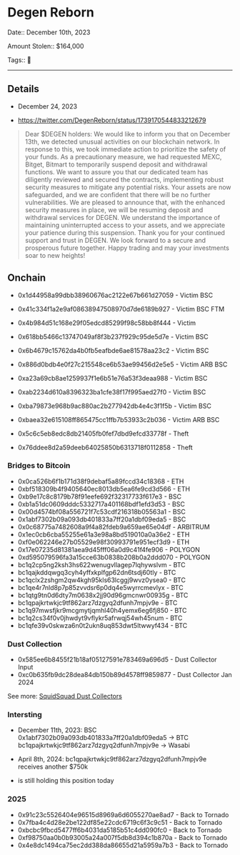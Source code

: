 # Degen Reborn

Date:: December 10th, 2023

Amount Stolen:: $164,000

Tags:: 🔑

---


## Details

- December 24, 2023

- https://twitter.com/DegenReborn/status/1739170544833212679

> Dear $DEGEN holders:
> We would like to inform you that on December 13th, we detected unusual activities on our blockchain network. In response to this, we took immediate action to prioritize the safety of your funds.
> As a precautionary measure, we had requested MEXC, Bitget, Bitmart to temporarily suspend deposit and withdrawal functions.
> We want to assure you that our dedicated team has diligently reviewed and secured the contracts, implementing robust security measures to mitigate any potential risks. Your assets are now safeguarded, and we are confident that there will be no further vulnerabilities.
> We are pleased to announce that, with the enhanced security measures in place, we will be resuming deposit and withdrawal services for DEGEN. We understand the importance of maintaining uninterrupted access to your assets, and we appreciate your patience during this suspension.
> Thank you for your continued support and trust in DEGEN. We look forward to a secure and prosperous future together. Happy trading and may your investments soar to new heights!



## Onchain


- 0x1d44958a99dbb38960676ac2122e67b661d27059 - Victim BSC
- 0x41c334f1a2e9af08638947508970d7de6189b927 - Victim BSC FTM
- 0x4b984d51c168e29f05edcd85299f98c58bb8f444 - Victim
- 0x618bb5466c13747049af8f3b237f929c95de5d7e - Victim BSC
- 0x6b4679c15762da4b0fb5eafbde6ae81578aa23c2 - Victim BSC
- 0x886d0bdb4e0f27c215548ce6b53ae99456d2e5e5 - Victim ARB BSC
- 0xa23a69cb8ae1259937f1e6b51e76a53f3deaa988 - Victim BSC
- 0xab2234d610a8396323ba1cfe38f17f995aed27f0 - Victim BSC
- 0xba79873e968b9ac880ac2b277942db4e4c3f1f5b - Victim BSC
- 0xbaea32e615108ff865475cc1ffb7b53933c2b036 - Victim ARB BSC


- 0x5c6c5eb8edc8db21405fb0fef7dbd9efcd33778f - Theft
- 0x76ddee8d2a59deeb64025850b6313718f0112858 - Theft


### Bridges to Bitcoin

- 0x0ca526b6f1b171d38f9debaf5a89fccd34c18368 - ETH
- 0xbf518309b4f9405640ec8013db5ea6fe9cd3d566 - ETH
- 0xb9e17c8c8179b78f91eefe692f32317733f617e3 - BSC
- 0xb1a51dc0609dddc5332717a401168bdf1efd3d53 - BSC
- 0x00d4574bf08a556721f7c53cdf216318b05563a1 - BSC
- 0x1abf7302b09a093db401833a7ff20a1dbf09eda5 - BSC
- 0x0c68775a7482608a9f4a82fdeb9a659ae65e04df - ARBITRUM
- 0x1ec0cb6cba55255e61a3e98a8bd519010a0a36e2 - ETH
- 0xf0e062246e27b05529e98f30993791e951ecf3d9 - ETH
- 0x17e07235d81381aea9d45fff06a0d9c41f4fe906 - POLYGON
- 0xd595079596fa3a15cce63b0838b208b0a2ddd070 - POLYGON
- bc1q2cp5ng2ksh3hs622wenugvllagep7lqhywslvm - BTC
- bc1qajkddqwgq3cyh4yffxkplfgp62dn6tsdj60tly - BTC
- bc1qclx2zshgm2qw4kgh95kls63lcggj9wvz0ysea0 - BTC
- bc1qe4r7nld8p7p85zvvdsr6p0dq4e5wyrrcmevlyx - BTC
- bc1qtg9tn0d6dty7m0638x2jj90d96gmcnwr00935g - BTC
- bc1qpajkrtwkjc9tf862arz7dzgyq2dfunh7mpjv9e - BTC
- bc1q97mwsfjkr9mcgmytjqmhl40h4yemx6eg6fj850 - BTC
- bc1q2cs34f0v0jhwdyt9vflykr5afrwqj54wh45num - BTC
- bc1qfe39v0skwza6n0t2ukn8uq853dwt5ltwwyf434 - BTC


### Dust Collection

- 0x585ee6b8455f21b18af05127591e783469a696d5 - Dust Collector Input
- 0xc0b635fb9dc28dea84db150b89d4578ff9859877 - Dust Collector Jan 2024

See more: [SquidSquad Dust Collectors](./sqsq-dust-collector-c0b.md)


### Intersting

- December 11th, 2023: BSC 0x1abf7302b09a093db401833a7ff20a1dbf09eda5 -> BTC bc1qpajkrtwkjc9tf862arz7dzgyq2dfunh7mpjv9e -> Wasabi

- April 8th, 2024: bc1qpajkrtwkjc9tf862arz7dzgyq2dfunh7mpjv9e receives another $750k

- is still holding this position today 


### 2025

- 0x91c23c5526404e96515d8969a6d6055270ae8ad7 - Back to Tornado
- 0x7fba4c4d28e2be122df85e22cdc6719c6f3c9c51 - Back to Tornado
- 0xbcbc9fbcd5477ff6b4031da5185b51c4dd090fc0 - Back to Tornado
- 0xf98750aa0b0b93005a24a007f5db8d394c1b870a - Back to Tornado
- 0x4e8dc1494ca75ec2dd388da86655d21a5959a7b3 - Back to Tornado




